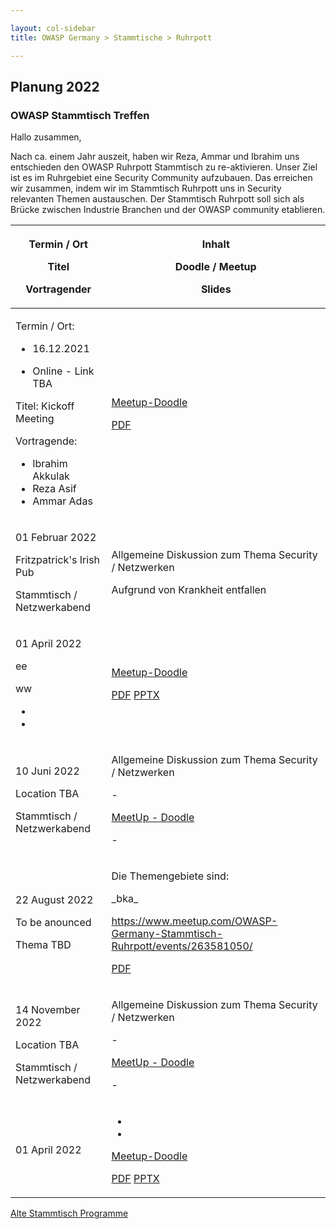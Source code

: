 ```yaml
---

layout: col-sidebar
title: OWASP Germany > Stammtische > Ruhrpott

---
```

## Planung 2022

### OWASP Stammtisch Treffen

Hallo zusammen,

Nach ca. einem Jahr auszeit, haben wir Reza, Ammar und Ibrahim uns entschieden 
den OWASP Ruhrpott Stammtisch zu re-aktivieren. Unser Ziel ist es im Ruhrgebiet eine 
Security Community aufzubauen. Das erreichen wir zusammen, indem wir im Stammtisch 
Ruhrpott uns in Security relevanten Themen austauschen. Der Stammtisch Ruhrpott soll sich als 
Brücke zwischen Industrie Branchen und der OWASP community etablieren.



<table>
<thead>
<tr class="header">
<th><p>Termin / Ort</p>
    <p>Titel</p>
    <p>Vortragender</p></th>
<th><p>Inhalt</p>
    <p>Doodle / Meetup</p>
    <p>Slides</p>
</th>
</tr>
</thead>
    
<tbody>
<tr class="odd">
<td> 
    <p>Termin / Ort:</p>
    <ul>
        <li>16.12.2021</li>
        <li><p>Online - Link TBA</p></li>
    </ul>
    <p>Titel: Kickoff Meeting</p>
    <p>Vortragende:</p>
    <ul>
        <li>Ibrahim Akkulak</li>
        <li>Reza Asif</li>
        <li>Ammar Adas</li>
    </ul>
    
</td>
<td><p> </p>
    <p><a href="">Meetup-Doodle</a></p>
    <p><a href="">PDF</a></p></td>
</tr>
    
<tr class="even">
<td><p> 01 Februar 2022</p>
    <p>Fritzpatrick's Irish Pub</p>
    <p>Stammtisch / Netzwerkabend</p>
 </td>
<td><p>Allgemeine Diskussion zum Thema Security / Netzwerken</p>
    <p>Aufgrund von Krankheit entfallen</p>
    <p></p>
</td>
</tr>
    
<tr class="odd">
<td><p>01 April 2022</p>
    <p>ee</p>
    <p>ww</p>
    <ul>
    <li></li>
    <li></li>
    </ul>
    <p></p>
</td>
<td><p></p>
    <p><a href="">Meetup-Doodle</a></p>
    <p><a href="">PDF</a> 
    <a href="">PPTX</a>
    </p>
</td>
</tr>
 
<tr class="even">
<td><p>10 Juni 2022</p>
    <p>Location TBA</p>
    <p>Stammtisch / Netzwerkabend</p>
</td>
<td><p>Allgemeine Diskussion zum Thema Security / Netzwerken</p>
    <p>-</p>
    <p><a href="">MeetUp - Doodle</a></p>
    <p>-</p>
</td>
</tr>
    
<tr class="odd">
<td><p>22 August 2022</p>
    <p>To be anounced</p>
    <p>Thema TBD</p> 
</td>
<td><p></p>
    <p>Die Themengebiete sind:</p>
    <p>_bka_</p>
    <p><a href="https://www.meetup.com/OWASP-Germany-Stammtisch-Ruhrpott/events/263581050/">https://www.meetup.com/OWASP-Germany-Stammtisch-Ruhrpott/events/263581050/</a></p>
    <p><a href="https://www.owasp.org/images/f/ff/WindowsBreakout-Nov2019.pdf">PDF</a></p>
</td>
</tr>
    
<tr class="even">
<td><p>14 November 2022</p>
<p>Location TBA</p>
<p>Stammtisch / Netzwerkabend</p></td>
<td><p>Allgemeine Diskussion zum Thema Security / Netzwerken</p>
    <p>-</p>
    <p><a href="">MeetUp - Doodle</a></p>
    <p>-</p>
</td>
</tr>
    
<tr class="odd">
<td><p>01 April 2022</p>
    <p></p>
    <p></p>
</td>
<td><ul>
    <li></li>
    <li></li>
    </ul>
    <p></p>
    <p></p>
    <p><a href="">Meetup-Doodle</a></p>
    <p><a href="">PDF</a> 
    <a href="">PPTX</a>
    </p>
</td>
</tr>

</tbody>
</table>



<a href="old-index.md">Alte Stammtisch Programme</a>



